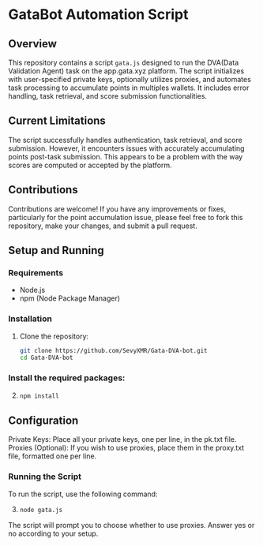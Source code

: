 # GataBot Automation Script

## Overview
This repository contains a script `gata.js` designed to run the DVA(Data Validation Agent) task on the app.gata.xyz platform. The script initializes with user-specified private keys, optionally utilizes proxies, and automates task processing to accumulate points in multiples wallets. 
It includes error handling, task retrieval, and score submission functionalities.

## Current Limitations
The script successfully handles authentication, task retrieval, and score submission. However, it encounters issues with accurately accumulating points post-task submission. This appears to be a problem with the way scores are computed or accepted by the platform.

## Contributions
Contributions are welcome! If you have any improvements or fixes, particularly for the point accumulation issue, please feel free to fork this repository, make your changes, and submit a pull request.

## Setup and Running

### Requirements
- Node.js
- npm (Node Package Manager)

### Installation
1. Clone the repository:
   ```bash
   git clone https://github.com/SevyXMR/Gata-DVA-bot.git
   cd Gata-DVA-bot

### Install the required packages:

2. ```bash
   npm install

## Configuration
Private Keys: Place all your private keys, one per line, in the pk.txt file.
Proxies (Optional): If you wish to use proxies, place them in the proxy.txt file, formatted one per line.

### Running the Script
To run the script, use the following command:

3. ```bash
   node gata.js

The script will prompt you to choose whether to use proxies. Answer yes or no according to your setup.
